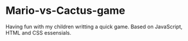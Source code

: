 # Mario-vs-Cactus-game
Having fun with my children writting a quick game.
Based on JavaScript, HTML and CSS essensials.
